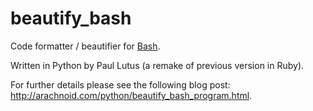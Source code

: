 beautify_bash
=============

Code formatter / beautifier for [Bash][bash]. 

Written in Python by
Paul Lutus (a remake of previous version in Ruby).

For further details please see the following blog post:
http://arachnoid.com/python/beautify_bash_program.html.

[bash]: https://en.wikipedia.org/wiki/Bash_(Unix_shell)
